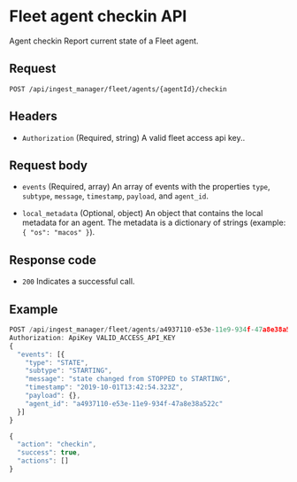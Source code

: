 # Fleet agent checkin API

Agent checkin
Report current state of a Fleet agent.

## Request

`POST /api/ingest_manager/fleet/agents/{agentId}/checkin`

## Headers

- `Authorization` (Required, string) A valid fleet access api key..

## Request body

- `events` (Required, array) An array of events with the properties `type`, `subtype`, `message`, `timestamp`, `payload`, and `agent_id`.

- `local_metadata` (Optional, object) An object that contains the local metadata for an agent. The metadata is a dictionary of strings (example: `{ "os": "macos" }`).

## Response code

- `200` Indicates a successful call.

## Example

```js
POST /api/ingest_manager/fleet/agents/a4937110-e53e-11e9-934f-47a8e38a522c/checkin
Authorization: ApiKey VALID_ACCESS_API_KEY
{
  "events": [{
    "type": "STATE",
    "subtype": "STARTING",
    "message": "state changed from STOPPED to STARTING",
    "timestamp": "2019-10-01T13:42:54.323Z",
    "payload": {},
    "agent_id": "a4937110-e53e-11e9-934f-47a8e38a522c"
  }]
}
```

```js
{
  "action": "checkin",
  "success": true,
  "actions": []
}
```
